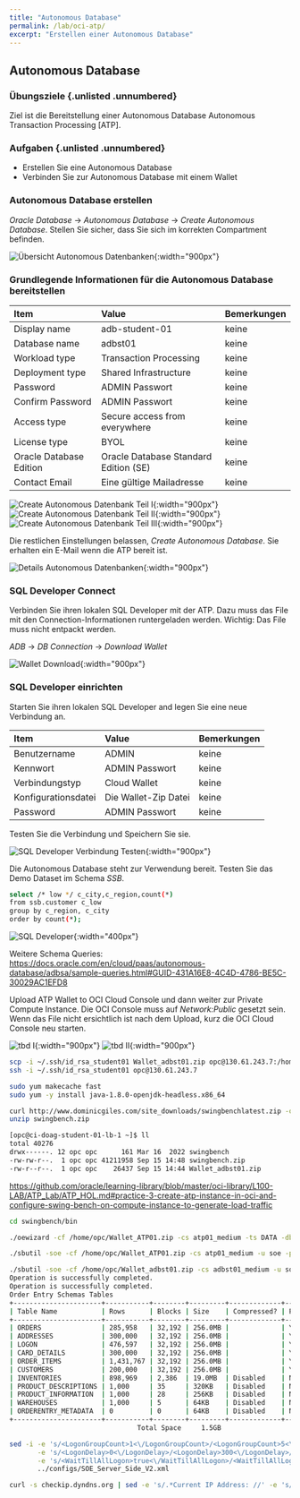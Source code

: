 ```yaml
---
title: "Autonomous Database"
permalink: /lab/oci-atp/
excerpt: "Erstellen einer Autonomous Database"
---
```

<!-- markdownlint-disable MD013 -->
<!-- markdownlint-disable MD025 -->
<!-- markdownlint-disable MD033 -->
<!-- markdownlint-disable MD041 -->
## Autonomous Database

### Übungsziele {.unlisted .unnumbered}

Ziel ist die Bereitstellung einer Autonomous Database Autonomous Transaction Processing [ATP].

### Aufgaben {.unlisted .unnumbered}

- Erstellen Sie eine Autonomous Database
- Verbinden Sie zur Autonomous Database mit einem Wallet

### Autonomous Database erstellen

_Oracle Database_ -> _Autonomous Database_ -> _Create Autonomous Database_. Stellen Sie sicher,
dass Sie sich im korrekten Compartment befinden.

![Übersicht Autonomous Datenbanken](../../images/1x01-06-adb-01.png){:width="900px"}

### Grundlegende Informationen für die Autonomous Database bereitstellen

| Item                                | Value                                    | Bemerkungen  |
|:------------------------------------|:-----------------------------------------|:-------------|
| Display name                        | adb-student-01                           | keine        |
| Database name                       | adbst01                                  | keine        |
| Workload type                       | Transaction Processing                   | keine        |
| Deployment type                     | Shared Infrastructure                    | keine        |
| Password                            | ADMIN Passwort                           | keine        |
| Confirm Password                    | ADMIN Passwort                           | keine        |
| Access type                         | Secure access from everywhere            | keine        |
| License type                        | BYOL                                     | keine        |
| Oracle Database Edition             | Oracle Database Standard Edition (SE)    | keine        |
| Contact Email                       | Eine gültige Mailadresse                 | keine        |

![Create Autonomous Datenbank Teil I](../../images/1x01-06-adb-02.png){:width="900px"}
![Create Autonomous Datenbank Teil II](../../images/1x01-06-adb-03.png){:width="900px"}
![Create Autonomous Datenbank Teil III](../../images/1x01-06-adb-04.png){:width="900px"}

Die restlichen Einstellungen belassen, _Create Autonomous Database_. Sie erhalten ein E-Mail
wenn die ATP bereit ist.

![Details Autonomous Datenbanken](../../images/1x01-06-adb-05.png){:width="900px"}

### SQL Developer Connect

Verbinden Sie ihren lokalen SQL Developer mit der ATP. Dazu muss das File mit den Connection-Informationen runtergeladen
werden. Wichtig: Das File muss nicht entpackt werden.

_ADB_ -> _DB Connection_ -> _Download Wallet_

![Wallet Download](../../images/1x01-06-adb-06.png){:width="900px"}

### SQL Developer einrichten

 Starten Sie ihren lokalen SQL Developer and legen Sie eine neue Verbindung an.

| Item                                | Value                                    | Bemerkungen  |
|:------------------------------------|:-----------------------------------------|:-------------|
| Benutzername                        | ADMIN                                    | keine        |
| Kennwort                            | ADMIN Passwort                           | keine        |
| Verbindungstyp                      | Cloud Wallet                             | keine        |
| Konfigurationsdatei                 | Die Wallet-Zip Datei                     | keine        |
| Password                            | ADMIN Passwort                           | keine        |

Testen Sie die Verbindung und Speichern Sie sie.

![SQL Developer Verbindung Testen](../../images/1x01-06-adb-07.png){:width="900px"}

Die Autonomous Database steht zur Verwendung bereit. Testen Sie das Demo Dataset im Schema _SSB_.

```bash
select /* low */ c_city,c_region,count(*)
from ssb.customer c_low
group by c_region, c_city
order by count(*);
```

![SQL Developer](../../images/1x01-06-adb-08.png){:width="400px"}

Weitere Schema Queries: <https://docs.oracle.com/en/cloud/paas/autonomous-database/adbsa/sample-queries.html#GUID-431A16E8-4C4D-4786-BE5C-30029AC1EFD8>

Upload ATP Wallet to OCI Cloud Console und dann weiter zur Private Compute Instance. Die OCI Console muss auf _Network:Public_ gesetzt sein. Wenn das File nicht ersichtlich ist nach dem Upload, kurz die OCI Cloud Console neu starten.

![tbd I](../../images/1x01-06-adb-09.png){:width="900px"}
![tbd II](../../images/1x01-06-adb-10.png){:width="900px"}

```bash
scp -i ~/.ssh/id_rsa_student01 Wallet_adbst01.zip opc@130.61.243.7:/home/opc
ssh -i ~/.ssh/id_rsa_student01 opc@130.61.243.7
```

```bash
sudo yum makecache fast
sudo yum -y install java-1.8.0-openjdk-headless.x86_64
```

```bash
curl http://www.dominicgiles.com/site_downloads/swingbenchlatest.zip -o swingbench.zip
unzip swingbench.zip

[opc@ci-doag-student-01-lb-1 ~]$ ll
total 40276
drwx------. 12 opc opc      161 Mar 16  2022 swingbench
-rw-rw-r--.  1 opc opc 41211958 Sep 15 14:48 swingbench.zip
-rw-r--r--.  1 opc opc    26437 Sep 15 14:44 Wallet_adbst01.zip

```

<https://github.com/oracle/learning-library/blob/master/oci-library/L100-LAB/ATP_Lab/ATP_HOL.md#practice-3-create-atp-instance-in-oci-and-configure-swing-bench-on-compute-instance-to-generate-load-traffic>

```bash
cd swingbench/bin

./oewizard -cf /home/opc/Wallet_ATP01.zip -cs atp01_medium -ts DATA -dbap Oracle098Ax12w -dba ADMIN -u soe -p Oracle098Ax12w -async_off -scale 0.2 -hashpart -create -cl -v

./sbutil -soe -cf /home/opc/Wallet_ATP01.zip -cs atp01_medium -u soe -p Oracle098Ax12w -tables

./sbutil -soe -cf /home/opc/Wallet_adbst01.zip -cs adbst01_medium -u soe -p Oracle098Ax12w -tables
Operation is successfully completed.
Operation is successfully completed.
Order Entry Schemas Tables
+----------------------+-----------+--------+---------+-------------+--------------+
| Table Name           | Rows      | Blocks | Size    | Compressed? | Partitioned? |
+----------------------+-----------+--------+---------+-------------+--------------+
| ORDERS               | 285,958   | 32,192 | 256.0MB |             | Yes          |
| ADDRESSES            | 300,000   | 32,192 | 256.0MB |             | Yes          |
| LOGON                | 476,597   | 32,192 | 256.0MB |             | Yes          |
| CARD_DETAILS         | 300,000   | 32,192 | 256.0MB |             | Yes          |
| ORDER_ITEMS          | 1,431,767 | 32,192 | 256.0MB |             | Yes          |
| CUSTOMERS            | 200,000   | 32,192 | 256.0MB |             | Yes          |
| INVENTORIES          | 898,969   | 2,386  | 19.0MB  | Disabled    | No           |
| PRODUCT_DESCRIPTIONS | 1,000     | 35     | 320KB   | Disabled    | No           |
| PRODUCT_INFORMATION  | 1,000     | 28     | 256KB   | Disabled    | No           |
| WAREHOUSES           | 1,000     | 5      | 64KB    | Disabled    | No           |
| ORDERENTRY_METADATA  | 0         | 0      | 64KB    | Disabled    | No           |
+----------------------+-----------+--------+---------+-------------+--------------+
                                Total Space     1.5GB

```

```bash
sed -i -e 's/<LogonGroupCount>1<\/LogonGroupCount>/<LogonGroupCount>5<\/LogonGroupCount>/' \
       -e 's/<LogonDelay>0<\/LogonDelay>/<LogonDelay>300<\/LogonDelay>/' \
       -e 's/<WaitTillAllLogon>true<\/WaitTillAllLogon>/<WaitTillAllLogon>false<\/WaitTillAllLogon>/' \
       ../configs/SOE_Server_Side_V2.xml

```

```bash
curl -s checkip.dyndns.org | sed -e 's/.*Current IP Address: //' -e 's/<.*$//'
```
